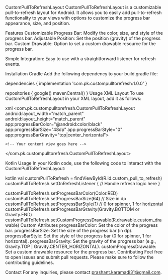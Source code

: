 CustomPullToRefreshLayout
CustomPullToRefreshLayout is a customizable pull-to-refresh layout for Android. It allows you to easily add pull-to-refresh functionality to your views with options to customize the progress bar appearance, size, and position.

Features
Customizable Progress Bar: Modify the color, size, and style of the progress bar.
Adjustable Position: Set the position (gravity) of the progress bar.
Custom Drawable: Option to set a custom drawable resource for the progress bar.

Simple Integration: Easy to use with a straightforward listener for refresh events.

Installation
Gradle
Add the following dependency to your build.gradle file:

dependencies {
    implementation 'com.pk:custompulltorefresh:1.0.0'
}

repositories {
    google()
    mavenCentral()
}
Usage
XML Layout
To use CustomPullToRefreshLayout in your XML layout, add it as follows:

xml
<com.pk.custompulltorefresh.CustomPullToRefreshLayout
    android:layout_width="match_parent"
    android:layout_height="match_parent"
    app:progressBarColor="@android:color/black"
    app:progressBarSize="48dp"
    app:progressBarStyle="0"   <!-- 0 for spinner, 1 for horizontal -->
    app:progressBarGravity="top|center_horizontal">

    <!-- Your content view goes here -->
</com.pk.custompulltorefresh.CustomPullToRefreshLayout>

Kotlin Usage
In your Kotlin code, use the following code to interact with the CustomPullToRefreshLayout:

kotlin
val customPullToRefresh = findViewById<CustomPullToRefreshLayout>(R.id.custom_pull_to_refresh)
customPullToRefresh.setOnRefreshListener {
    // Handle refresh logic here
}

customPullToRefresh.setProgressBarColor(Color.RED)
customPullToRefresh.setProgressBarSize(64) // Size in dp
customPullToRefresh.setProgressBarStyle(1) // 0 for spinner, 1 for horizontal
customPullToRefresh.setProgressBarGravity(Gravity.BOTTOM or Gravity.END)
customPullToRefresh.setCustomProgressDrawable(R.drawable.custom_drawable)
Custom Attributes
progressBarColor: Set the color of the progress bar.
progressBarSize: Set the size of the progress bar (in dp).
progressBarStyle: Set the style of the progress bar (0 for spinner, 1 for horizontal).
progressBarGravity: Set the gravity of the progress bar (e.g., Gravity.TOP | Gravity.CENTER_HORIZONTAL).
customProgressDrawable: Set a custom drawable resource for the progress bar.
Contributing
Feel free to open issues and submit pull requests. Please make sure to follow the contributing guidelines.

Contact
For any inquiries, please contact prashant.karamadi31@gmail.com.

